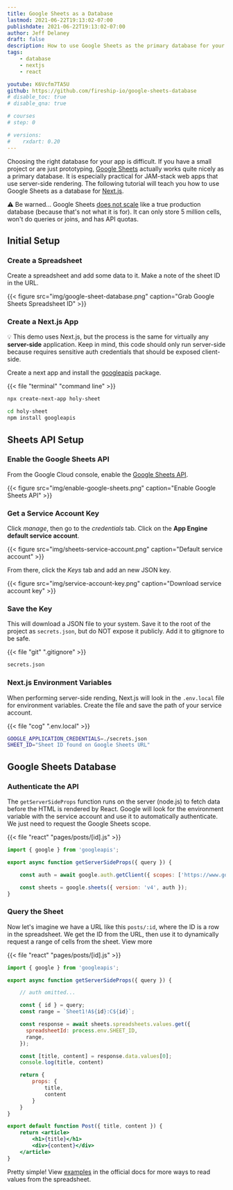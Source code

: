 ```yaml
---
title: Google Sheets as a Database
lastmod: 2021-06-22T19:13:02-07:00
publishdate: 2021-06-22T19:13:02-07:00
author: Jeff Delaney
draft: false
description: How to use Google Sheets as the primary database for your web app with Next.js
tags: 
    - database
    - nextjs
    - react

youtube: K6Vcfm7TA5U
github: https://github.com/fireship-io/google-sheets-database
# disable_toc: true
# disable_qna: true

# courses
# step: 0

# versions:
#    rxdart: 0.20
---
```


Choosing the right database for your app is difficult. If you have a small project or are just prototyping, [Google Sheets](https://docs.google.com/spreadsheets/) actually works quite nicely as a primary database. It is especially practical for JAM-stack web apps that use server-side rendering. The following tutorial will teach you how to use Google Sheets as a database for [Next.js](https://nextjs.org/). 

⚠️ Be warned... Google Sheets [does not scale](https://medium.com/@eric_koleda/why-you-shouldnt-use-google-sheets-as-a-database-55958ea85d17) like a true production database (because that's not what it is for). It can only store 5 million cells, won't do queries or joins, and has API quotas. 

## Initial Setup

### Create a Spreadsheet

Create a spreadsheet and add some data to it. Make a note of the sheet ID in the URL. 

{{< figure src="img/google-sheet-database.png" caption="Grab Google Sheets Spreadsheet ID" >}}

### Create a Next.js App

💡 This demo uses Next.js, but the process is the same for virtually any **server-side** application. Keep in mind, this code should only run server-side because requires sensitive auth credentials that should be exposed client-side. 

Create a next app and install the [googleapis](https://github.com/googleapis/google-api-nodejs-client) package. 


{{< file "terminal" "command line" >}}
```bash
npx create-next-app holy-sheet

cd holy-sheet
npm install googleapis
```

## Sheets API Setup

### Enable the Google Sheets API

From the Google Cloud console, enable the [Google Sheets API](https://developers.google.com/sheets/api).

{{< figure src="img/enable-google-sheets.png" caption="Enable Google Sheets API" >}}

### Get a Service Account Key

Click *manage*, then go to the *credentials* tab. Click on the **App Engine default service account**. 

{{< figure src="img/sheets-service-account.png" caption="Default service account" >}}

From there, click the *Keys* tab and add an new JSON key.

{{< figure src="img/service-account-key.png" caption="Download service account key" >}}

### Save the Key

This will download a JSON file to your system. Save it to the root of the project as `secrets.json`, but do NOT expose it publicly. Add it to gitignore to be safe. 

{{< file "git" ".gitignore" >}}
```bash
secrets.json
```

### Next.js Environment Variables

When performing server-side rending, Next.js will look in the `.env.local` file for environment variables. Create the file and save the path of your service account. 

{{< file "cog" ".env.local" >}}
```bash
GOOGLE_APPLICATION_CREDENTIALS=./secrets.json
SHEET_ID="Sheet ID found on Google Sheets URL"
```

## Google Sheets Database

### Authenticate the API

The `getServerSideProps` function runs on the server (node.js) to fetch data before the HTML is rendered by React. Google will look for the environment variable with the service account and use it to automatically authenticate. We just need to request the Google Sheets scope. 

{{< file "react" "pages/posts/[id].js" >}}
```jsx
import { google } from 'googleapis';

export async function getServerSideProps({ query }) {

    const auth = await google.auth.getClient({ scopes: ['https://www.googleapis.com/auth/spreadsheets.readonly'] });

    const sheets = google.sheets({ version: 'v4', auth });
}

```

### Query the Sheet

Now let's imagine we have a URL like this `posts/:id`, where the ID is a row in the spreadsheet. We get the ID from the URL, then use it to dynamically request a range of cells from the sheet. View more 

{{< file "react" "pages/posts/[id].js" >}}
```jsx
import { google } from 'googleapis';

export async function getServerSideProps({ query }) {

    // auth omitted...

    const { id } = query;
    const range = `Sheet1!A${id}:C${id}`;

    const response = await sheets.spreadsheets.values.get({
      spreadsheetId: process.env.SHEET_ID,
      range,
    });

    const [title, content] = response.data.values[0];
    console.log(title, content)

    return { 
        props: {
            title,
            content
        } 
    }
}

export default function Post({ title, content }) {
    return <article>
        <h1>{title}</h1>
        <div>{content}</div>
    </article>
}
```

Pretty simple! View [examples](https://developers.google.com/sheets/api/guides/values#node.js) in the official docs for more ways to read values from the spreadsheet.

